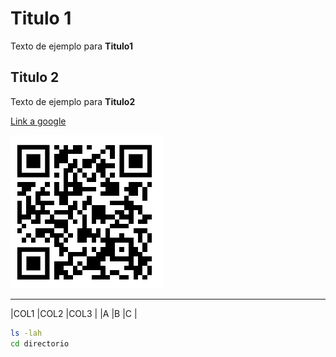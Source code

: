 # Titulo 1

Texto de ejemplo para **Titulo1**


## Titulo 2

Texto de ejemplo para **Titulo2**

 [Link a google](https://google.com/)

 ![QR](qr-proyecto.jpg "QR")

---

|COL1       |COL2       |COL3       |
|A          |B          |C          |

 ```bash
ls -lah
cd directorio
```

